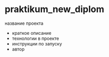 # praktikum_new_diplom
название проекта
- краткое описание
- технологии в проекте
- инструкции по запуску
- автор
